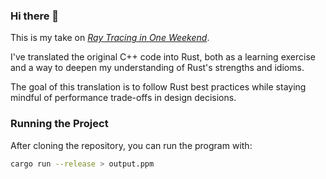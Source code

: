 ### Hi there 👋

This is my take on [*Ray Tracing in One Weekend*](https://raytracing.github.io/books/RayTracingInOneWeekend.html).

I've translated the original C++ code into Rust, both as a learning exercise and a way to deepen my understanding of Rust's strengths and idioms.

The goal of this translation is to follow Rust best practices while staying mindful of performance trade-offs in design decisions.

### Running the Project

After cloning the repository, you can run the program with:

```bash
cargo run --release > output.ppm
